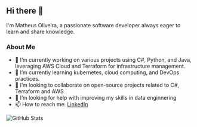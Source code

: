 ## Hi there 👋

I'm Matheus Oliveira, a passionate software developer always eager to learn and share knowledge.

### About Me

- 🔭 I’m currently working on various projects using C#, Python, and Java, leveraging AWS Cloud and Terraform for infrastructure management.
- 🌱 I’m currently learning kubernetes, cloud computing, and DevOps practices.
- 👯 I’m looking to collaborate on open-source projects related to C#, Terraform and AWS
- 🤔 I’m looking for help with improving my skills in data enginnering
- 📫 How to reach me: [LinkedIn](https://www.linkedin.com/in/matheus-oliveira)

![GitHub Stats](https://github-readme-stats.vercel.app/api?username=mattoliveira&show_icons=true&theme=radical)

